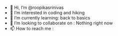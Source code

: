 - 👋 Hi, I’m @roopikasrinivas
- 👀 I’m interested in coding and hiking
- 🌱 I’m currently learning: back to basics
- 💞️ I’m looking to collaborate on : Nothing right now
- 📫 How to reach me : <hibernating currently>

<!---
roopikasrinivas/roopikasrinivas is a ✨ special ✨ repository because its `README.md` (this file) appears on your GitHub profile.
You can click the Preview link to take a look at your changes.
--->
